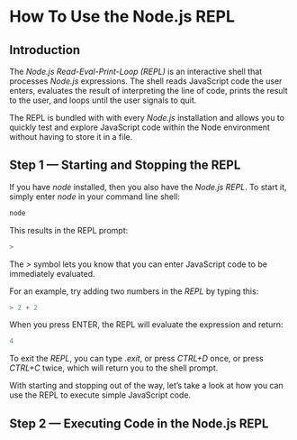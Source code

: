 # How To Use the Node.js REPL

## Introduction

The *Node.js Read-Eval-Print-Loop (REPL)* is an interactive shell that processes *Node.js* expressions. The shell reads JavaScript code the user enters, evaluates the result of interpreting the line of code, prints the result to the user, and loops until the user signals to quit.

The REPL is bundled with with every *Node.js* installation and allows you to quickly test and explore JavaScript code within the Node environment without having to store it in a file.

## Step 1 — Starting and Stopping the REPL

If you have *node* installed, then you also have the *Node.js REPL*. To start it, simply enter *node* in your command line shell:

```javascript
node
```

This results in the REPL prompt:

```javascript
>
```

The *>* symbol lets you know that you can enter JavaScript code to be immediately evaluated.

For an example, try adding two numbers in the *REPL* by typing this:

```javascript
> 2 + 2
```

When you press ENTER, the REPL will evaluate the expression and return:

```javascript
4
```

To exit the *REPL*, you can type *.exit*, or press *CTRL+D* once, or press *CTRL+C* twice, which will return you to the shell prompt.

With starting and stopping out of the way, let’s take a look at how you can use the REPL to execute simple JavaScript code.

## Step 2 — Executing Code in the Node.js REPL


